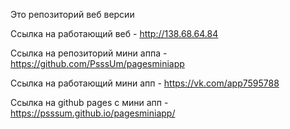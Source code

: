 Это репозиторий веб версии

Ссылка на работающий веб - http://138.68.64.84

Ссылка на репозиторий мини аппа - https://github.com/PsssUm/pagesminiapp

Ссылка на работающий мини апп - https://vk.com/app7595788

Ссылка на github pages с мини апп - https://psssum.github.io/pagesminiapp/


